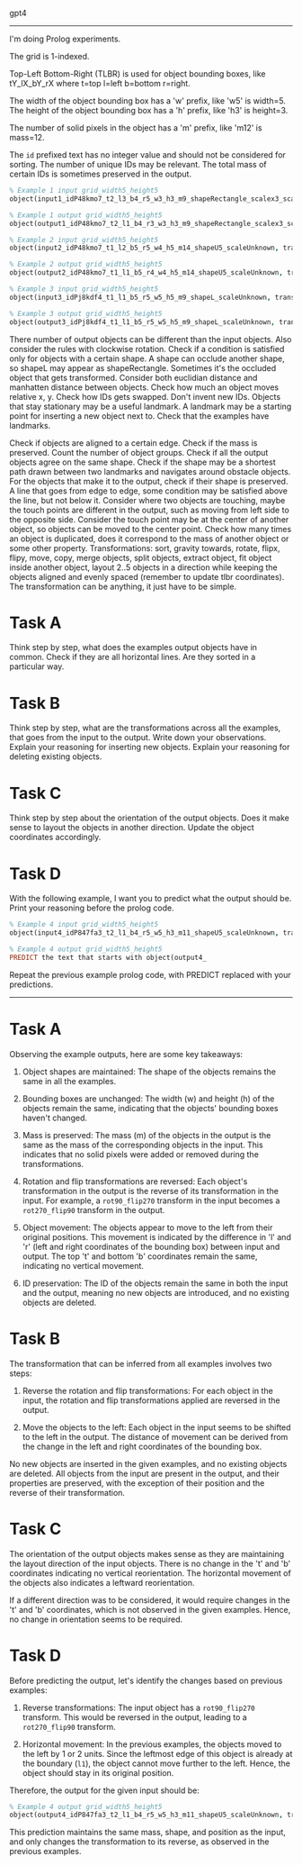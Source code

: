 gpt4

---

I'm doing Prolog experiments.


The grid is 1-indexed.


Top-Left Bottom-Right (TLBR) is used for object bounding boxes, like tY_lX_bY_rX where t=top l=left b=bottom r=right.


The width of the object bounding box has a 'w' prefix, like 'w5' is width=5.
The height of the object bounding box has a 'h' prefix, like 'h3' is height=3.

The number of solid pixels in the object has a 'm' prefix, like 'm12' is mass=12.

The `id` prefixed text has no integer value and should not be considered for sorting. The number of unique IDs may be relevant. The total mass of certain IDs is sometimes preserved in the output.
```prolog
% Example 1 input grid_width5_height5
object(input1_idP48kmo7_t2_l3_b4_r5_w3_h3_m9_shapeRectangle_scalex3_scaley3, transform(all)).

% Example 1 output grid_width5_height5
object(output1_idP48kmo7_t2_l1_b4_r3_w3_h3_m9_shapeRectangle_scalex3_scaley3, transform(all)).

% Example 2 input grid_width5_height5
object(input2_idP48kmo7_t1_l2_b5_r5_w4_h5_m14_shapeU5_scaleUnknown, transform(rot90_flip270)).

% Example 2 output grid_width5_height5
object(output2_idP48kmo7_t1_l1_b5_r4_w4_h5_m14_shapeU5_scaleUnknown, transform(rot270_flip90)).

% Example 3 input grid_width5_height5
object(input3_idPj8kdf4_t1_l1_b5_r5_w5_h5_m9_shapeL_scaleUnknown, transform(rot270_flip180)).

% Example 3 output grid_width5_height5
object(output3_idPj8kdf4_t1_l1_b5_r5_w5_h5_m9_shapeL_scaleUnknown, transform(rot180_flip270)).
```


There number of output objects can be different than the input objects. Also consider the rules with clockwise rotation.
Check if a condition is satisfied only for objects with a certain shape.
A shape can occlude another shape, so shapeL may appear as shapeRectangle. Sometimes it's the occluded object that gets transformed.
Consider both euclidian distance and manhatten distance between objects.
Check how much an object moves relative x, y.
Check how IDs gets swapped. Don't invent new IDs.
Objects that stay stationary may be a useful landmark. A landmark may be a starting point for inserting a new object next to. Check that the examples have landmarks.


Check if objects are aligned to a certain edge. Check if the mass is preserved. Count the number of object groups.
Check if all the output objects agree on the same shape.
Check if the shape may be a shortest path drawn between two landmarks and navigates around obstacle objects.
For the objects that make it to the output, check if their shape is preserved.
A line that goes from edge to edge, some condition may be satisfied above the line, but not below it.
Consider where two objects are touching, maybe the touch points are different in the output, such as moving from left side to the opposite side.
Consider the touch point may be at the center of another object, so objects can be moved to the center point.
Check how many times an object is duplicated, does it correspond to the mass of another object or some other property.
Transformations: sort, gravity towards, rotate, flipx, flipy, move, copy, merge objects, split objects, extract object, fit object inside another object, layout 2..5 objects in a direction while keeping the objects aligned and evenly spaced (remember to update tlbr coordinates). The transformation can be anything, it just have to be simple.


# Task A
Think step by step, what does the examples output objects have in common. Check if they are all horizontal lines. Are they sorted in a particular way.


# Task B
Think step by step, what are the transformations across all the examples, that goes from the input to the output. Write down your observations.
Explain your reasoning for inserting new objects.
Explain your reasoning for deleting existing objects.


# Task C
Think step by step about the orientation of the output objects. Does it make sense to layout the objects in another direction. Update the object coordinates accordingly.


# Task D
With the following example, I want you to predict what the output should be. Print your reasoning before the prolog code.


```prolog
% Example 4 input grid_width5_height5
object(input4_idP847fa3_t2_l1_b4_r5_w5_h3_m11_shapeU5_scaleUnknown, transform(rot90_flip270)).

% Example 4 output grid_width5_height5
PREDICT the text that starts with object(output4_
```
Repeat the previous example prolog code, with PREDICT replaced with your predictions.

---

# Task A

Observing the example outputs, here are some key takeaways:

1. Object shapes are maintained: The shape of the objects remains the same in all the examples.

2. Bounding boxes are unchanged: The width (w) and height (h) of the objects remain the same, indicating that the objects' bounding boxes haven't changed.

3. Mass is preserved: The mass (m) of the objects in the output is the same as the mass of the corresponding objects in the input. This indicates that no solid pixels were added or removed during the transformations.

4. Rotation and flip transformations are reversed: Each object's transformation in the output is the reverse of its transformation in the input. For example, a `rot90_flip270` transform in the input becomes a `rot270_flip90` transform in the output.

5. Object movement: The objects appear to move to the left from their original positions. This movement is indicated by the difference in 'l' and 'r' (left and right coordinates of the bounding box) between input and output. The top 't' and bottom 'b' coordinates remain the same, indicating no vertical movement.

6. ID preservation: The ID of the objects remain the same in both the input and the output, meaning no new objects are introduced, and no existing objects are deleted.

# Task B

The transformation that can be inferred from all examples involves two steps:

1. Reverse the rotation and flip transformations: For each object in the input, the rotation and flip transformations applied are reversed in the output.

2. Move the objects to the left: Each object in the input seems to be shifted to the left in the output. The distance of movement can be derived from the change in the left and right coordinates of the bounding box.

No new objects are inserted in the given examples, and no existing objects are deleted. All objects from the input are present in the output, and their properties are preserved, with the exception of their position and the reverse of their transformation.

# Task C

The orientation of the output objects makes sense as they are maintaining the layout direction of the input objects. There is no change in the 't' and 'b' coordinates indicating no vertical reorientation. The horizontal movement of the objects also indicates a leftward reorientation.

If a different direction was to be considered, it would require changes in the 't' and 'b' coordinates, which is not observed in the given examples. Hence, no change in orientation seems to be required.

# Task D

Before predicting the output, let's identify the changes based on previous examples:

1. Reverse transformations: The input object has a `rot90_flip270` transform. This would be reversed in the output, leading to a `rot270_flip90` transform.

2. Horizontal movement: In the previous examples, the objects moved to the left by 1 or 2 units. Since the leftmost edge of this object is already at the boundary (`l1`), the object cannot move further to the left. Hence, the object should stay in its original position.

Therefore, the output for the given input should be:
```prolog
% Example 4 output grid_width5_height5
object(output4_idP847fa3_t2_l1_b4_r5_w5_h3_m11_shapeU5_scaleUnknown, transform(rot270_flip90)).
```
This prediction maintains the same mass, shape, and position as the input, and only changes the transformation to its reverse, as observed in the previous examples.